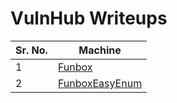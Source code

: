 # VulnHub Writeups

| Sr. No. | Machine                           |
| ------- | --------------------------------- |
| 1       | [Funbox](FunboxEasy.html)    |
| 2       | [FunboxEasyEnum](pages/FunboxEasyEnum.html) |
